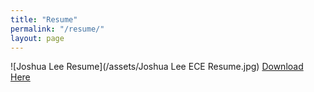 ```yaml
---
title: "Resume"
permalink: "/resume/"
layout: page
---
```


![Joshua Lee Resume](/assets/Joshua Lee ECE Resume.jpg)
[Download Here](https://github.com/jkunhee12/jkunhee12.github.io/blob/master/Joshua%20Lee%20ECE%20Resume.pdf)


